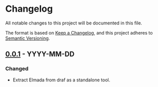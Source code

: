 # Changelog

All notable changes to this project will be documented in this file.

The format is based on [Keep a Changelog](https://keepachangelog.com/en/1.0.0/),
and this project adheres to [Semantic Versioning](https://semver.org/spec/v2.0.0.html).

<!-- ## [0.0.2] - YYYY-MM-DD
### Changed
- ... -->

## [0.0.1] - YYYY-MM-DD
### Changed
- Extract Elmada from draf as a standalone tool.

<!-- [0.0.2]: https://github.com/DrafProject/elmada/compare/0.0.1...0.0.2 -->
[0.0.1]: https://github.com/DrafProject/elmada/releases/tag/0.0.1
